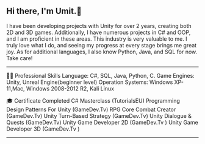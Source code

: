 ## Hi there, I'm Umit.👋

I have been developing projects with Unity for over 2 years, creating both 2D and 3D games. Additionally, I have numerous projects in C# and OOP, and I am proficient in these areas. This industry is very valuable to me. I truly love what I do, and seeing my progress at every stage brings me great joy. As for additional languages, I also know Python, Java, and SQL for now. Take care!

---------------------------------------------------------------------------------------------------------------------------------------

👨‍💻 Professional Skills
Language: C#, SQL, Java, Python, C.
Game Engines: Unity, Unreal Engine(beginner level)
Operation Systems: Windows XP-11,Mac, Windows 2008-2012 R2, Kali Linux

🎓 Certificate
Completed C# Masterclass
(TutorialsEU)
Programming Design Patterns For Unity
(GameDev.Tv)
RPG Core Combat Creator
(GameDev.Tv)
Unity Turn-Based Strategy
(GameDev.Tv)
Unity Dialogue & Quests 
(GameDev.Tv)
Unity Game Developer 2D
(GameDev.Tv )
Unity Game Developer 3D
(GameDev.Tv )

---------------------------------------------------------------------------------------------------------------------------------------


<!--
**umitcanyucesoy/umitcanyucesoy** is a ✨ _special_ ✨ repository because its `README.md` (this file) appears on your GitHub profile.

Here are some ideas to get you started:

- 🔭 I’m currently working on ...
- 🌱 I’m currently learning ...
- 👯 I’m looking to collaborate on ...
- 🤔 I’m looking for help with ...
- 💬 Ask me about ...
- 📫 How to reach me: ...
- 😄 Pronouns: ...
- ⚡ Fun fact: ...
-->
